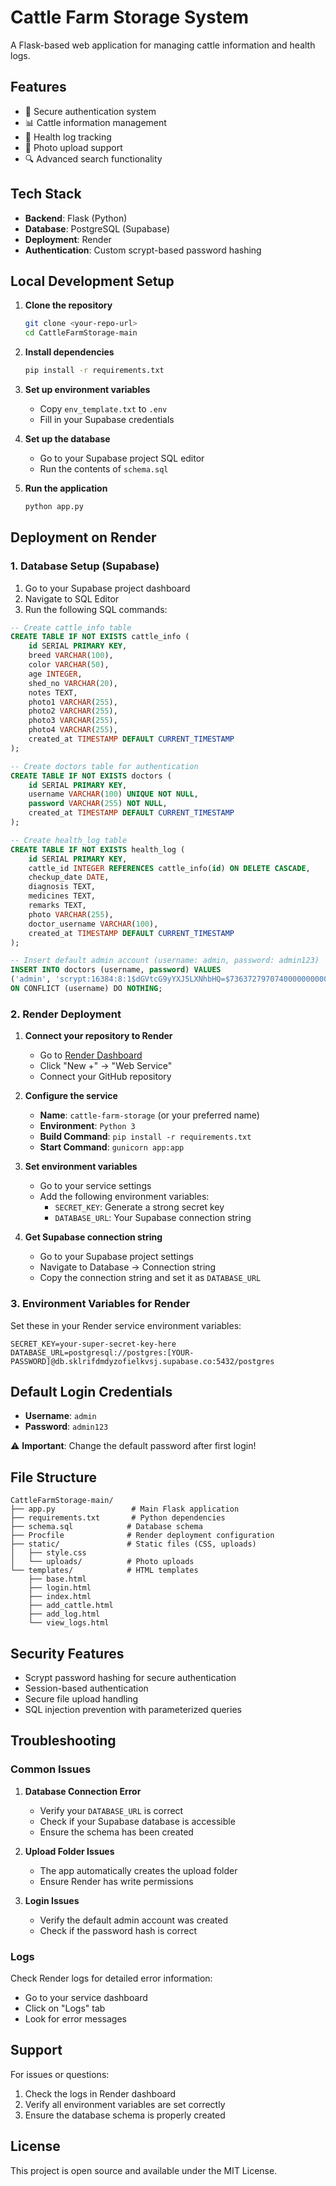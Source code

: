 # Cattle Farm Storage System

A Flask-based web application for managing cattle information and health logs.

## Features

- 🔐 Secure authentication system
- 📊 Cattle information management
- 🏥 Health log tracking
- 📸 Photo upload support
- 🔍 Advanced search functionality

## Tech Stack

- **Backend**: Flask (Python)
- **Database**: PostgreSQL (Supabase)
- **Deployment**: Render
- **Authentication**: Custom scrypt-based password hashing

## Local Development Setup

1. **Clone the repository**
   ```bash
   git clone <your-repo-url>
   cd CattleFarmStorage-main
   ```

2. **Install dependencies**
   ```bash
   pip install -r requirements.txt
   ```

3. **Set up environment variables**
   - Copy `env_template.txt` to `.env`
   - Fill in your Supabase credentials

4. **Set up the database**
   - Go to your Supabase project SQL editor
   - Run the contents of `schema.sql`

5. **Run the application**
   ```bash
   python app.py
   ```

## Deployment on Render

### 1. Database Setup (Supabase)

1. Go to your Supabase project dashboard
2. Navigate to SQL Editor
3. Run the following SQL commands:

```sql
-- Create cattle_info table
CREATE TABLE IF NOT EXISTS cattle_info (
    id SERIAL PRIMARY KEY,
    breed VARCHAR(100),
    color VARCHAR(50),
    age INTEGER,
    shed_no VARCHAR(20),
    notes TEXT,
    photo1 VARCHAR(255),
    photo2 VARCHAR(255),
    photo3 VARCHAR(255),
    photo4 VARCHAR(255),
    created_at TIMESTAMP DEFAULT CURRENT_TIMESTAMP
);

-- Create doctors table for authentication
CREATE TABLE IF NOT EXISTS doctors (
    id SERIAL PRIMARY KEY,
    username VARCHAR(100) UNIQUE NOT NULL,
    password VARCHAR(255) NOT NULL,
    created_at TIMESTAMP DEFAULT CURRENT_TIMESTAMP
);

-- Create health_log table
CREATE TABLE IF NOT EXISTS health_log (
    id SERIAL PRIMARY KEY,
    cattle_id INTEGER REFERENCES cattle_info(id) ON DELETE CASCADE,
    checkup_date DATE,
    diagnosis TEXT,
    medicines TEXT,
    remarks TEXT,
    photo VARCHAR(255),
    doctor_username VARCHAR(100),
    created_at TIMESTAMP DEFAULT CURRENT_TIMESTAMP
);

-- Insert default admin account (username: admin, password: admin123)
INSERT INTO doctors (username, password) VALUES 
('admin', 'scrypt:16384:8:1$dGVtcG9yYXJ5LXNhbHQ=$73637279707400000000000000000000000000000000000000000000000000000000000000000000000000000000000000000000000000000000000000000000')
ON CONFLICT (username) DO NOTHING;
```

### 2. Render Deployment

1. **Connect your repository to Render**
   - Go to [Render Dashboard](https://dashboard.render.com)
   - Click "New +" → "Web Service"
   - Connect your GitHub repository

2. **Configure the service**
   - **Name**: `cattle-farm-storage` (or your preferred name)
   - **Environment**: `Python 3`
   - **Build Command**: `pip install -r requirements.txt`
   - **Start Command**: `gunicorn app:app`

3. **Set environment variables**
   - Go to your service settings
   - Add the following environment variables:
     - `SECRET_KEY`: Generate a strong secret key
     - `DATABASE_URL`: Your Supabase connection string

4. **Get Supabase connection string**
   - Go to your Supabase project settings
   - Navigate to Database → Connection string
   - Copy the connection string and set it as `DATABASE_URL`

### 3. Environment Variables for Render

Set these in your Render service environment variables:

```
SECRET_KEY=your-super-secret-key-here
DATABASE_URL=postgresql://postgres:[YOUR-PASSWORD]@db.sklrifdmdyzofielkvsj.supabase.co:5432/postgres
```

## Default Login Credentials

- **Username**: `admin`
- **Password**: `admin123`

⚠️ **Important**: Change the default password after first login!

## File Structure

```
CattleFarmStorage-main/
├── app.py                 # Main Flask application
├── requirements.txt       # Python dependencies
├── schema.sql            # Database schema
├── Procfile              # Render deployment configuration
├── static/               # Static files (CSS, uploads)
│   ├── style.css
│   └── uploads/          # Photo uploads
└── templates/            # HTML templates
    ├── base.html
    ├── login.html
    ├── index.html
    ├── add_cattle.html
    ├── add_log.html
    └── view_logs.html
```

## Security Features

- Scrypt password hashing for secure authentication
- Session-based authentication
- Secure file upload handling
- SQL injection prevention with parameterized queries

## Troubleshooting

### Common Issues

1. **Database Connection Error**
   - Verify your `DATABASE_URL` is correct
   - Check if your Supabase database is accessible
   - Ensure the schema has been created

2. **Upload Folder Issues**
   - The app automatically creates the upload folder
   - Ensure Render has write permissions

3. **Login Issues**
   - Verify the default admin account was created
   - Check if the password hash is correct

### Logs

Check Render logs for detailed error information:
- Go to your service dashboard
- Click on "Logs" tab
- Look for error messages

## Support

For issues or questions:
1. Check the logs in Render dashboard
2. Verify all environment variables are set correctly
3. Ensure the database schema is properly created

## License

This project is open source and available under the MIT License. 